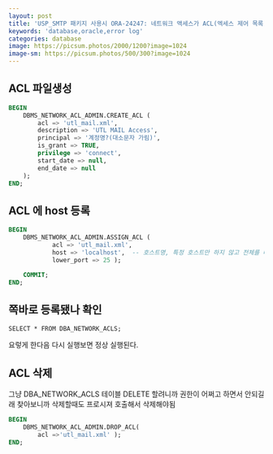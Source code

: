 ```yaml
---
layout: post
title: 'USP_SMTP 패키지 사용시 ORA-24247: 네트워크 액세스가 ACL(엑세스 제어 목록)에 의해 거부되었습니다. 해결하기'
keywords: 'database,oracle,error log'
categories: database
image: https://picsum.photos/2000/1200?image=1024
image-sm: https://picsum.photos/500/300?image=1024
---
```


## ACL 파일생성

```sql
BEGIN
    DBMS_NETWORK_ACL_ADMIN.CREATE_ACL (
        acl => 'utl_mail.xml',
        description => 'UTL MAIL Access',
        principal => '계정명?(대소문자 가림)',
        is_grant => TRUE,
        privilege => 'connect',
        start_date => null,
        end_date => null
    );
END;
```

## ACL 에 host 등록

```sql
BEGIN
    DBMS_NETWORK_ACL_ADMIN.ASSIGN_ACL (
            acl => 'utl_mail.xml',
            host => 'localhost',  -- 호스트명, 특정 호스트만 하지 않고 전체를 대상으로 할때는 host => '*' 요렇게.
            lower_port => 25 );

    COMMIT;
END;
```

<ins class="adsbygoogle"
     style="display:block; text-align:center;"
     data-ad-layout="in-article"
     data-ad-format="fluid"
     data-ad-client="ca-pub-7073298118440059"
     data-ad-slot="8400970402"></ins>

<script>
     (adsbygoogle = window.adsbygoogle || []).push({});
</script>

## 쪽바로 등록됐나 확인

    SELECT * FROM DBA_NETWORK_ACLS;

요렇게 한다음 다시 실행보면 정상 실행된다.

## ACL 삭제

그냥 DBA_NETWORK_ACLS 테이블 DELETE 할려니까 권한이 어쩌고 하면서 안되길래 찾아보니까 삭제할때도 프로시져 호출해서 삭제해야됨

```sql
BEGIN
    DBMS_NETWORK_ACL_ADMIN.DROP_ACL(
        acl =>'utl_mail.xml' );
END;
```
